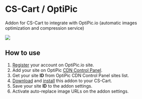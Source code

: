 # CS-Cart / OptiPic
Addon for CS-Cart to integrate with OptiPic.io (automatic images optimization and compression service)

[<img src="https://optipic.io/images/download-button-w200.png"/>](https://github.com/optipic-io/optipic-cs-cart/releases/download/1.14.0/optipic-cs-cart-1.14.0.zip)

## How to use
1. [Register](https://optipic.io/ru/register/?cdn) your account on OptiPic.io site.
1. Add your site on OptiPic [CDN Control Panel](https://optipic.io/ru/cdn/cp/).
1. Get your site **ID** from OptiPic CDN Control Panel sites list.
1. [Download](https://github.com/optipic-io/cs-cart/archive/v1.0.zip) and [install](https://docs.cs-cart.com/latest/user_guide/addons/1manage_addons.html) this addon to your CS-Cart.
1. Save your site **ID** to the addon settings.
1. Activate auto-replace image URLs on the addon settings.
